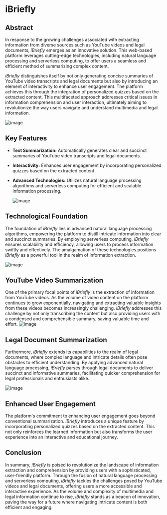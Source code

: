 
# iBriefly

## Abstract

In response to the growing challenges associated with extracting information from diverse sources such as YouTube videos and legal documents, *iBriefly* emerges as an innovative solution. This web-based platform leverages cutting-edge technologies, including natural language processing and serverless computing, to offer users a seamless and efficient method of summarizing complex content.

*iBriefly* distinguishes itself by not only generating concise summaries of YouTube video transcripts and legal documents but also by introducing an element of interactivity to enhance user engagement. The platform achieves this through the integration of personalized quizzes based on the extracted content. This multifaceted approach addresses critical issues in information comprehension and user interaction, ultimately aiming to revolutionize the way users navigate and understand multimedia and legal information.

![image](https://github.com/Chaitanya-gandhi-41/iBriefly/assets/115097449/a792b975-2663-4b1d-bc35-8f2fd91b281c)

## Key Features

- **Text Summarization:** Automatically generates clear and succinct summaries of YouTube video transcripts and legal documents.
  
- **Interactivity:** Enhances user engagement by incorporating personalized quizzes based on the extracted content.

- **Advanced Technologies:** Utilizes natural language processing algorithms and serverless computing for efficient and scalable information processing.

  ![image](https://github.com/Chaitanya-gandhi-41/iBriefly/assets/115097449/0aeb6169-966d-416b-85b8-c0fed966798f)


## Technological Foundation

The foundation of *iBriefly* lies in advanced natural language processing algorithms, empowering the platform to distill intricate information into clear and succinct summaries. By employing serverless computing, *iBriefly* ensures scalability and efficiency, allowing users to process information swiftly and effectively. The amalgamation of these technologies positions *iBriefly* as a powerful tool in the realm of information extraction.

![image](https://github.com/Chaitanya-gandhi-41/iBriefly/assets/115097449/b6dff293-05cc-4b6e-a7fe-7a0bfdbe3718)

## YouTube Video Summarization

One of the primary focal points of *iBriefly* is the extraction of information from YouTube videos. As the volume of video content on the platform continues to grow exponentially, navigating and extracting valuable insights from these videos becomes increasingly challenging. *iBriefly* addresses this challenge by not only transcribing the content but also providing users with a condensed and comprehensible summary, saving valuable time and effort.
![image](https://github.com/Chaitanya-gandhi-41/iBriefly/assets/115097449/f8e9d3a2-1dd8-480d-ba87-bba3654c21d2)


## Legal Document Summarization

Furthermore, *iBriefly* extends its capabilities to the realm of legal documents, where complex language and intricate details often pose obstacles to efficient understanding. By applying advanced natural language processing, *iBriefly* parses through legal documents to deliver succinct and informative summaries, facilitating quicker comprehension for legal professionals and enthusiasts alike.


![image](https://github.com/Chaitanya-gandhi-41/iBriefly/assets/115097449/dc122e65-7449-4782-98af-af2390d64566)

## Enhanced User Engagement

The platform's commitment to enhancing user engagement goes beyond conventional summarization. *iBriefly* introduces a unique feature by incorporating personalized quizzes based on the extracted content. This not only reinforces the learned information but also transforms the user experience into an interactive and educational journey.

## Conclusion

In summary, *iBriefly* is poised to revolutionize the landscape of information extraction and comprehension by providing users with a sophisticated, user-friendly platform. Through the fusion of natural language processing and serverless computing, *iBriefly* tackles the challenges posed by YouTube videos and legal documents, offering users a more accessible and interactive experience. As the volume and complexity of multimedia and legal information continue to rise, *iBriefly* stands as a beacon of innovation, paving the way for a future where navigating intricate content is both efficient and engaging.

